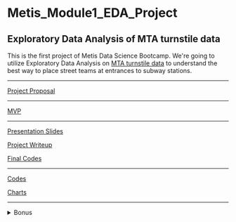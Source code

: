# Metis_Module1_EDA_Project
## Exploratory Data Analysis of MTA turnstile data

This is the first project of Metis Data Science Bootcamp. We're going to utilize Exploratory Data Analysis on [MTA turnstile data](http://web.mta.info/developers/turnstile.html) to understand the best way to place street teams at entrances to subway stations.

***
[Project Proposal](project_proposal.md)
***
[MVP](mvp.md)
***
[Presentation Slides](final_presentation.pdf)

[Project Writeup](project_writeup.md)

[Final Codes](codes/mta_eda_9_final.ipynb)

***
[Codes](codes/)

[Charts](images/)
***
<details>
  <summary>Bonus</summary>
  
![](images/time_treemap.png)
![](images/ca_treemap.png)

</details>
